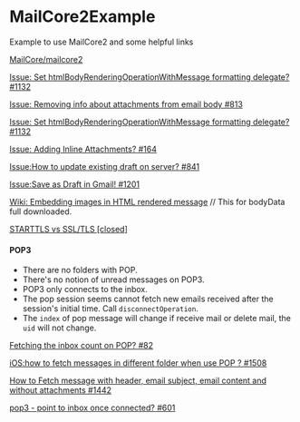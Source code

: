 # MailCore2Example
Example to use MailCore2 and some helpful links

[MailCore/mailcore2](https://github.com/MailCore/mailcore2)

[Issue: Set htmlBodyRenderingOperationWithMessage formatting delegate? #1132](https://github.com/MailCore/mailcore2/issues/1132)

[Issue: Removing info about attachments from email body #813](https://github.com/MailCore/mailcore2/issues/813)

[Issue: Set htmlBodyRenderingOperationWithMessage formatting delegate? #1132](https://github.com/MailCore/mailcore2/issues/1132)

[Issue: Adding Inline Attachments? #164](https://github.com/MailCore/mailcore2/issues/164)

[Issue:How to update existing draft on server? #841](https://github.com/MailCore/mailcore2/issues/841)

[Issue:Save as Draft in Gmail! #1201](https://github.com/MailCore/mailcore2/issues/1201)

[Wiki: Embedding images in HTML rendered message](https://github.com/MailCore/mailcore2/wiki/Embedding-images-in-HTML-rendered-message) // This for bodyData full downloaded.

[STARTTLS vs SSL/TLS [closed]](http://stackoverflow.com/questions/5540374/starttls-vs-ssl-tls)


#### POP3

- There are no folders with POP.
- There's no notion of unread messages on POP3.
- POP3 only connects to the inbox.
- The pop session seems cannot fetch new emails received after the session's initial time. Call `disconnectOperation`.
- The `index` of pop message will change if receive mail or delete mail, the `uid` will not change.

[Fetching the inbox count on POP? #82](https://github.com/MailCore/mailcore2/issues/82)

[iOS:how to fetch messages in different folder when use POP ? #1508](https://github.com/MailCore/mailcore2/issues/1508)

[How to Fetch message with header, email subject, email content and without attachments #1442](https://github.com/MailCore/mailcore2/issues/1442)

[pop3 - point to inbox once connected? #601](https://github.com/MailCore/mailcore2/issues/601)
